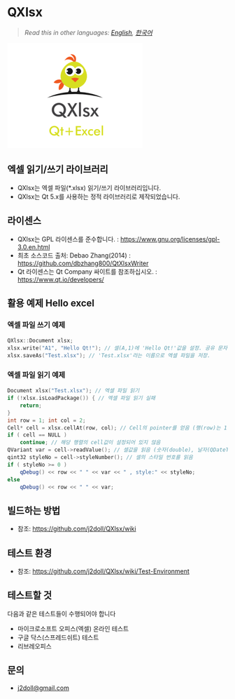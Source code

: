 # QXlsx

> *Read this in other languages: [English](README.md), [한국어](README.ko.md)*

![](image/IMG_0016.PNG)

## 엑셀 읽기/쓰기 라이브러리

* QXlsx는 엑셀 파일(*.xlsx) 읽기/쓰기 라이브러리입니다.
* QXlsx는 Qt 5.x를 사용하는 정적 라이브러리로 제작되었습니다.

## 라이센스
* QXlsx는 GPL 라이센스를 준수합니다. : https://www.gnu.org/licenses/gpl-3.0.en.html
* 최초 소스코드 출처: Debao Zhang(2014) : https://github.com/dbzhang800/QtXlsxWriter
* Qt 라이센스는 Qt Company 싸이트를 참조하십시오. : https://www.qt.io/developers/

## 활용 예제 Hello excel 
### 엑셀 파일 쓰기 예제
```cpp
QXlsx::Document xlsx;
xlsx.write("A1", "Hello Qt!"); // 셀(A,1)에 'Hello Qt!'값을 설정. 공유 문자열 타입으로 설정됨.
xlsx.saveAs("Test.xlsx"); // 'Test.xlsx'라는 이름으로 엑셀 파일을 저장.
```
### 엑셀 파일 읽기 예제
```cpp
Document xlsx("Test.xlsx"); // 엑셀 파일 읽기
if (!xlsx.isLoadPackage()) { // 엑셀 파일 읽기 실패
	return; 
}
int row = 1; int col = 2;
Cell* cell = xlsx.cellAt(row, col); // Cell의 pointer를 얻음 (행(row)는 1번째, 열(column)은 2번째)
if ( cell == NULL )
	continue; // 해당 행렬의 cell값이 설정되어 있지 않음 
QVariant var = cell->readValue(); // 셀값을 읽음 (숫자(double), 날자(QDateTime), 문자열(QString) ...)
qint32 styleNo = cell->styleNumber(); // 셀의 스타일 번호를 읽음
if ( styleNo >= 0 )
	qDebug() << row << " " << var << " , style:" << styleNo;
else
	qDebug() << row << " " << var;
```

## 빌드하는 방법
* 참조: https://github.com/j2doll/QXlsx/wiki

## 테스트 환경
* 참조: https://github.com/j2doll/QXlsx/wiki/Test-Environment

## 테스트할 것
다음과 같은 테스트들이 수행되어야 합니다
- 마이크로소프트 오피스(엑셀) 온라인 테스트
- 구글 닥스(스프레드쉬트) 테스트
- 리브레오피스

## 문의
* j2doll@gmail.com

